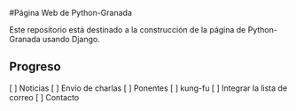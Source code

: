 #Página Web de Python-Granada

Este repositorio está destinado a la construcción de la página de Python-Granada usando Django.

## Progreso
[ ] Noticias
[ ] Envío de charlas
[ ] Ponentes 
[ ] kung-fu
[ ] Integrar la lista de correo
[ ] Contacto  
